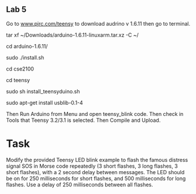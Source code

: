 ## Lab 5

Go to www.pjrc.com/teensy to download audrino v 1.6.11 then go to terminal.

tar xf ~/Downloads/arduino-1.6.11-linuxarm.tar.xz -C ~/

cd arduino-1.6.11/

sudo ./install.sh

cd cse2100

cd teensy

sudo sh install_teensyduino.sh

sudo apt-get install usblib-0.1-4

Then Run Arduino from Menu and open teensy_blink code.
Then check in Tools that Teensy 3.2/3.1 is selected.
Then Compile and Upload.

# Task
Modify the provided Teensy LED blink example to flash the famous distress signal SOS in Morse code repeatedly (3 short flashes, 3 long flashes, 3 short flashes), with a 2 second delay between messages. The LED should be on for 250 milliseconds for short flashes, and 500 milliseconds for long flashes. Use a delay of 250 milliseconds between all flashes.
